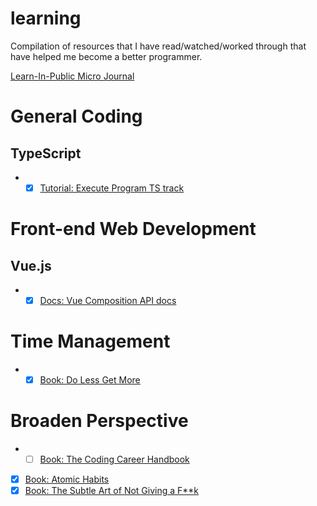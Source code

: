 # learning
Compilation of resources that I have read/watched/worked through that have helped me become a better programmer.

[Learn-In-Public Micro Journal](https://github.com/chiubaca/learning/tree/master/journal)

# General Coding

## TypeScript
- *[X] [Tutorial: Execute Program TS track](https://www.executeprogram.com/courses/typescript)

# Front-end Web Development

## Vue.js
- *[X] [Docs: Vue Composition API docs](https://composition-api.vuejs.org/api.html#setup)

# Time Management
- *[X] [Book: Do Less Get More](https://www.goodreads.com/book/show/23493715-do-less-get-more)

# Broaden Perspective
- *[ ] [Book: The Coding Career Handbook](https://www.goodreads.com/book/show/54375336-the-coding-career-handbook-guides-principles-strategies-and-tactics?from_search=true&from_srp=true&qid=5kvqgZ476m&rank=3)
- [X] [Book: Atomic Habits](https://www.amazon.com/Atomic-Habits-Proven-Build-Break/dp/0735211299)
- [X] [Book: The Subtle Art of Not Giving a F\*\*k](https://www.amazon.com/Subtle-Art-Not-Giving-Counterintuitive/dp/0062457713)
